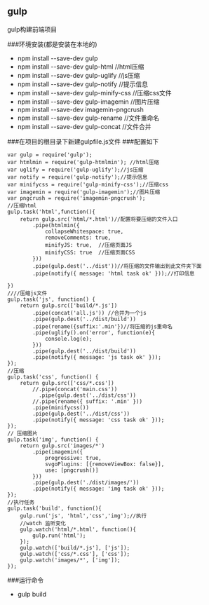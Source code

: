 ## gulp
gulp构建前端项目

###环境安装(都是安装在本地的)
* npm install --save-dev gulp  
* npm install --save-dev gulp-html           //html压缩
* npm install --save-dev gulp-uglify         //js压缩
* npm install --save-dev gulp-notify         //提示信息
* npm install --save-dev gulp-minify-css     //压缩css文件
* npm install --save-dev gulp-imagemin       //图片压缩
* npm install --save-dev imagemin-pngcrush
* npm install --save-dev gulp-rename         //文件重命名
* npm install --save-dev gulp-concat     //文件合并

###在项目的根目录下新建gulpfile.js文件
###配置如下
```
var gulp = require('gulp');
var htmlmin = require('gulp-htmlmin'); //html压缩
var uglify = require('gulp-uglify');//js压缩
var notify = require('gulp-notify');//提示信息
var minifycss = require('gulp-minify-css');//压缩css
var imagemin = require('gulp-imagemin');//图片压缩
var pngcrush = require('imagemin-pngcrush');
//压缩html
gulp.task('html',function(){
    return gulp.src('html/*.html')//配置将要压缩的文件入口
        .pipe(htmlmin({
            collapseWhitespace: true,
            removeComments: true,
            minifyJS: true,  //压缩页面JS
            minifyCSS: true  //压缩页面CSS
        }))
        .pipe(gulp.dest('../dist'))//将压缩的文件输出到此文件夹下面
        .pipe(notify({ message: 'html task ok' }));//打印信息

})
////压缩js文件
gulp.task('js', function() {
    return gulp.src(['build/*.js'])
        .pipe(concat('all.js')) //合并为一个js
        .pipe(gulp.dest('../dist/build'))
        .pipe(rename({suffix:'.min'})//将压缩的js重命名
        .pipe(uglify().on('error', function(e){
            console.log(e);
        }))
        .pipe(gulp.dest('../dist/build'))
        .pipe(notify({ message: 'js task ok' }));
});
//压缩
gulp.task('css', function() {
    return gulp.src(['css/*.css'])
        //.pipe(concat('main.css'))
          .pipe(gulp.dest('../dist/css'))
        //.pipe(rename({ suffix: '.min' }))
        .pipe(minifycss())
        .pipe(gulp.dest('../dist/css'))
        .pipe(notify({ message: 'css task ok' }));
});
// 压缩图片
gulp.task('img', function() {
    return gulp.src('images/*')
        .pipe(imagemin({
            progressive: true,
            svgoPlugins: [{removeViewBox: false}],
            use: [pngcrush()]
        }))
        .pipe(gulp.dest('./dist/images/'))
        .pipe(notify({ message: 'img task ok' }));
});
//执行任务
gulp.task('build', function(){
    gulp.run('js', 'html','css','img');//执行
    //watch 监听变化
    gulp.watch('html/*.html', function(){
        gulp.run('html');
    });
    gulp.watch(['build/*.js'], ['js']);
    gulp.watch(['css/*.css'], ['css']);
    gulp.watch('images/*', ['img']);
});
```
###运行命令
* gulp build


